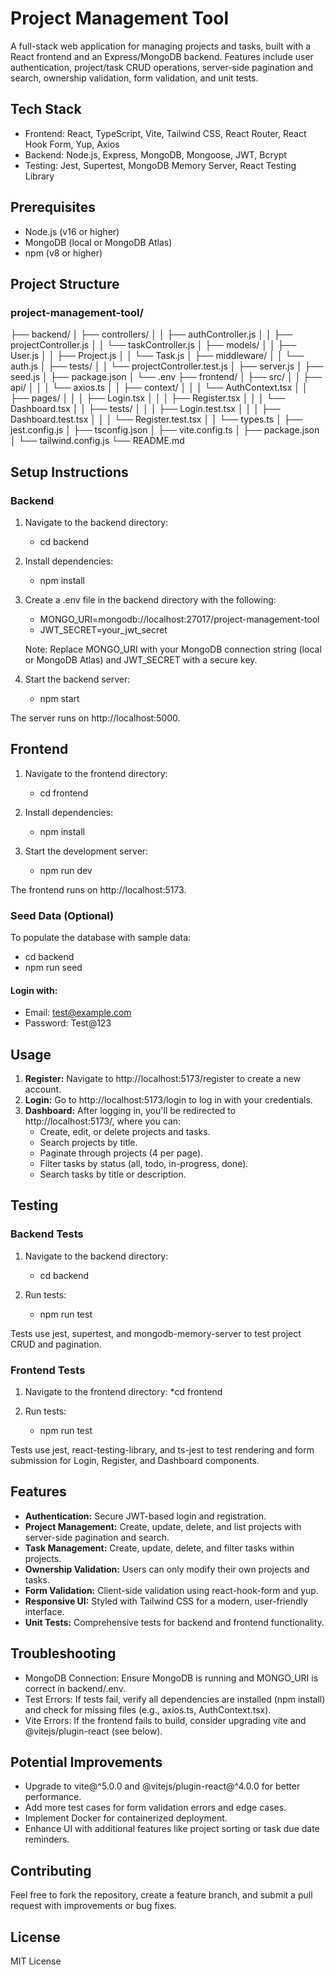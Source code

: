 # Project Management Tool
A full-stack web application for managing projects and tasks, built with a React frontend and an Express/MongoDB backend. Features include user authentication, project/task CRUD operations, server-side pagination and search, ownership validation, form validation, and unit tests.

## Tech Stack
* Frontend: React, TypeScript, Vite, Tailwind CSS, React Router, React Hook Form, Yup, Axios
* Backend: Node.js, Express, MongoDB, Mongoose, JWT, Bcrypt
* Testing: Jest, Supertest, MongoDB Memory Server, React Testing Library

## Prerequisites

* Node.js (v16 or higher)
* MongoDB (local or MongoDB Atlas)
* npm (v8 or higher)

## Project Structure
### project-management-tool/
├── backend/
│   ├── controllers/
│   │   ├── authController.js
│   │   ├── projectController.js
│   │   └── taskController.js
│   ├── models/
│   │   ├── User.js
│   │   ├── Project.js
│   │   └── Task.js
│   ├── middleware/
│   │   └── auth.js
│   ├── tests/
│   │   └── projectController.test.js
│   ├── server.js
│   ├── seed.js
│   ├── package.json
│   └── .env
├── frontend/
│   ├── src/
│   │   ├── api/
│   │   │   └── axios.ts
│   │   ├── context/
│   │   │   └── AuthContext.tsx
│   │   ├── pages/
│   │   │   ├── Login.tsx
│   │   │   ├── Register.tsx
│   │   │   └── Dashboard.tsx
│   │   ├── tests/
│   │   │   ├── Login.test.tsx
│   │   │   ├── Dashboard.test.tsx
│   │   │   └── Register.test.tsx
│   │   └── types.ts
│   ├── jest.config.js
│   ├── tsconfig.json
│   ├── vite.config.ts
│   ├── package.json
│   └── tailwind.config.js
└── README.md

## Setup Instructions
### Backend

1. Navigate to the backend directory:
   * cd backend


2. Install dependencies:
   * npm install


3. Create a .env file in the backend directory with the following:
   * MONGO_URI=mongodb://localhost:27017/project-management-tool
   * JWT_SECRET=your_jwt_secret
     
   Note: Replace MONGO_URI with your MongoDB connection string (local or MongoDB Atlas) and JWT_SECRET with a secure key.
4. Start the backend server:
   * npm start

The server runs on http://localhost:5000.

## Frontend

1. Navigate to the frontend directory:
   * cd frontend


2. Install dependencies:
   * npm install


3. Start the development server:
   * npm run dev

The frontend runs on http://localhost:5173.

### Seed Data (Optional)
To populate the database with sample data:
* cd backend
* npm run seed

#### Login with:

* Email: test@example.com
* Password: Test@123

## Usage

1. **Register:** Navigate to http://localhost:5173/register to create a new account.
2. **Login:** Go to http://localhost:5173/login to log in with your credentials.
3. **Dashboard:** After logging in, you'll be redirected to http://localhost:5173/, where you can:
    * Create, edit, or delete projects and tasks.
    * Search projects by title.
    * Paginate through projects (4 per page).
    * Filter tasks by status (all, todo, in-progress, done).
    * Search tasks by title or description.



## Testing
### Backend Tests

1. Navigate to the backend directory:
   * cd backend


2. Run tests:
   * npm run test

Tests use jest, supertest, and mongodb-memory-server to test project CRUD and pagination.

### Frontend Tests

1. Navigate to the frontend directory:
   *cd frontend


2. Run tests:
   * npm run test

Tests use jest, react-testing-library, and ts-jest to test rendering and form submission for Login, Register, and Dashboard components.

## Features

* **Authentication:** Secure JWT-based login and registration.
* **Project Management:** Create, update, delete, and list projects with server-side pagination and search.
* **Task Management:** Create, update, delete, and filter tasks within projects.
* **Ownership Validation:** Users can only modify their own projects and tasks.
* **Form Validation:** Client-side validation using react-hook-form and yup.
* **Responsive UI:** Styled with Tailwind CSS for a modern, user-friendly interface.
* **Unit Tests:** Comprehensive tests for backend and frontend functionality.

## Troubleshooting

* MongoDB Connection: Ensure MongoDB is running and MONGO_URI is correct in backend/.env.
* Test Errors: If tests fail, verify all dependencies are installed (npm install) and check for missing files (e.g., axios.ts, AuthContext.tsx).
* Vite Errors: If the frontend fails to build, consider upgrading vite and @vitejs/plugin-react (see below).

## Potential Improvements

* Upgrade to vite@^5.0.0 and @vitejs/plugin-react@^4.0.0 for better performance.
* Add more test cases for form validation errors and edge cases.
* Implement Docker for containerized deployment.
* Enhance UI with additional features like project sorting or task due date reminders.

## Contributing
Feel free to fork the repository, create a feature branch, and submit a pull request with improvements or bug fixes.
## License
MIT License
